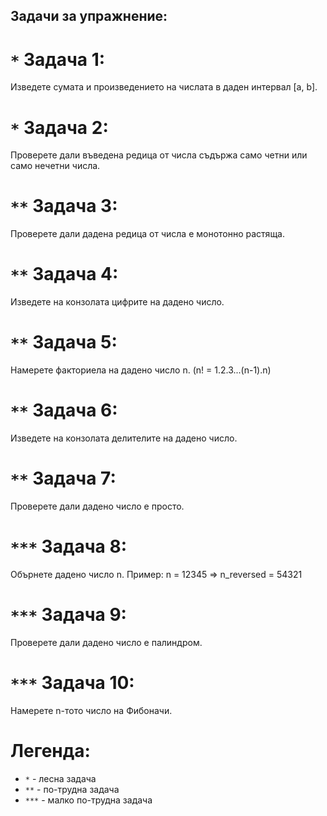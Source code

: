 ## Задачи за упражнение:
# `*` Задача 1:
  Изведете сумата и произведението на числата в даден интервал [a, b].

# `*` Задача 2:
  Проверете дали въведена редица от числа съдържа само четни или само нечетни числа.

# `**` Задача 3:
  Проверете дали дадена редица от числа е монотонно растяща.

# `**` Задача 4:
  Изведете на конзолата цифрите на дадено число.
  
# `**` Задача 5:
  Намерете факториела на дадено число n. (n! = 1.2.3...(n-1).n)

# `**` Задача 6:
  Изведете на конзолата делителите на дадено число.
  
# `**` Задача 7:
  Проверете дали дадено число е просто.

# `***` Задача 8:
  Обърнете дадено число n.
      Пример: n = 12345 => n_reversed = 54321

# `***` Задача 9:
  Проверете дали дадено число е палиндром.

# `***` Задача 10:
  Намерете n-тото число на Фибоначи.
  
# Легенда:
  - `*`   - лесна задача
  - `**`  - по-трудна задача
  - `***` - малко по-трудна задача